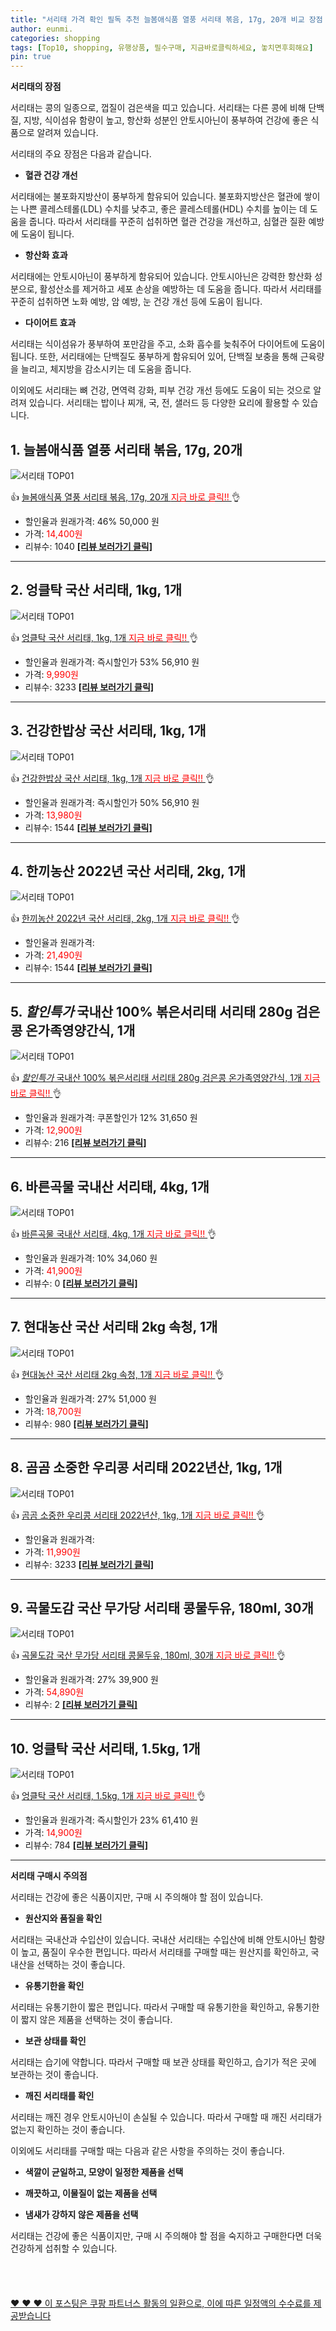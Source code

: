 ```yaml
---
title: "서리태 가격 확인 필독 추천 늘봄애식품 열풍 서리태 볶음, 17g, 20개 비교 장점 구매가이드"
author: eunmi.
categories: shopping
tags: [Top10, shopping, 유행상품, 필수구매, 지금바로클릭하세요, 놓치면후회해요]
pin: true
---
```

**서리태의 장점**

서리태는 콩의 일종으로, 껍질이 검은색을 띠고 있습니다. 서리태는 다른 콩에 비해 단백질, 지방, 식이섬유 함량이 높고, 항산화 성분인 안토시아닌이 풍부하여 건강에 좋은 식품으로 알려져 있습니다.

서리태의 주요 장점은 다음과 같습니다.

* **혈관 건강 개선**

서리태에는 불포화지방산이 풍부하게 함유되어 있습니다. 불포화지방산은 혈관에 쌓이는 나쁜 콜레스테롤(LDL) 수치를 낮추고, 좋은 콜레스테롤(HDL) 수치를 높이는 데 도움을 줍니다. 따라서 서리태를 꾸준히 섭취하면 혈관 건강을 개선하고, 심혈관 질환 예방에 도움이 됩니다.

* **항산화 효과**

서리태에는 안토시아닌이 풍부하게 함유되어 있습니다. 안토시아닌은 강력한 항산화 성분으로, 활성산소를 제거하고 세포 손상을 예방하는 데 도움을 줍니다. 따라서 서리태를 꾸준히 섭취하면 노화 예방, 암 예방, 눈 건강 개선 등에 도움이 됩니다.

* **다이어트 효과**

서리태는 식이섬유가 풍부하여 포만감을 주고, 소화 흡수를 늦춰주어 다이어트에 도움이 됩니다. 또한, 서리태에는 단백질도 풍부하게 함유되어 있어, 단백질 보충을 통해 근육량을 늘리고, 체지방을 감소시키는 데 도움을 줍니다.

이외에도 서리태는 뼈 건강, 면역력 강화, 피부 건강 개선 등에도 도움이 되는 것으로 알려져 있습니다. 서리태는 밥이나 찌개, 국, 전, 샐러드 등 다양한 요리에 활용할 수 있습니다.

   

## 1. 늘봄애식품 열풍 서리태 볶음, 17g, 20개

![서리태 TOP01](https://thumbnail7.coupangcdn.com/thumbnails/remote/230x230ex/image/retail/images/3469168903048968-d1120017-d596-43ef-b4d3-c664655d8826.jpg)


👍 [늘봄애식품 열풍 서리태 볶음, 17g, 20개 <font color=red> 지금 바로 클릭!! </font> ](https://link.coupang.com/re/AFFSDP?lptag=AF3617701&subid=GithubCoopas&pageKey=6954459211&traceid=V0-153&itemId=3597098018&vendorItemId=71582823640) 👌 


- 할인율과 원래가격: 46%  50,000   원
- 가격: <span style='color:red'>14,400원</span>
- 리뷰수: 1040  [**[리뷰 보러가기 클릭]**](https://link.coupang.com/re/AFFSDP?lptag=AF3617701&subid=GithubCoopas&pageKey=6954459211&traceid=V0-153&itemId=3597098018&vendorItemId=71582823640)

---


   

## 2. 엉클탁 국산 서리태, 1kg, 1개

![서리태 TOP01](https://thumbnail9.coupangcdn.com/thumbnails/remote/230x230ex/image/retail/images/4442454361821815-f946c473-9009-4283-a50e-21c989a8d3b8.jpg)


👍 [엉클탁 국산 서리태, 1kg, 1개 <font color=red> 지금 바로 클릭!! </font> ](https://link.coupang.com/re/AFFSDP?lptag=AF3617701&subid=GithubCoopas&pageKey=6199861523&traceid=V0-153&itemId=12294554604&vendorItemId=79564818122) 👌 


- 할인율과 원래가격: 즉시할인가 53%  56,910   원
- 가격: <span style='color:red'>9,990원</span>
- 리뷰수: 3233  [**[리뷰 보러가기 클릭]**](https://link.coupang.com/re/AFFSDP?lptag=AF3617701&subid=GithubCoopas&pageKey=6199861523&traceid=V0-153&itemId=12294554604&vendorItemId=79564818122)

---


   

## 3. 건강한밥상 국산 서리태, 1kg, 1개

![서리태 TOP01](https://thumbnail7.coupangcdn.com/thumbnails/remote/230x230ex/image/retail/images/7211696111897681-f89da739-1e47-46b5-a8a4-169dbabb8ab2.png)


👍 [건강한밥상 국산 서리태, 1kg, 1개 <font color=red> 지금 바로 클릭!! </font> ](https://link.coupang.com/re/AFFSDP?lptag=AF3617701&subid=GithubCoopas&pageKey=344577599&traceid=V0-153&itemId=17505573196&vendorItemId=70013800343) 👌 


- 할인율과 원래가격: 즉시할인가 50%  56,910   원
- 가격: <span style='color:red'>13,980원</span>
- 리뷰수: 1544  [**[리뷰 보러가기 클릭]**](https://link.coupang.com/re/AFFSDP?lptag=AF3617701&subid=GithubCoopas&pageKey=344577599&traceid=V0-153&itemId=17505573196&vendorItemId=70013800343)

---


   

## 4. 한끼농산 2022년 국산 서리태, 2kg, 1개

![서리태 TOP01](https://thumbnail9.coupangcdn.com/thumbnails/remote/230x230ex/image/retail/images/2023/06/15/15/4/da415594-3a3b-4008-b1c9-1b9d4f96be21.jpg)


👍 [한끼농산 2022년 국산 서리태, 2kg, 1개 <font color=red> 지금 바로 클릭!! </font> ](https://link.coupang.com/re/AFFSDP?lptag=AF3617701&subid=GithubCoopas&pageKey=6128061067&traceid=V0-153&itemId=11665609858&vendorItemId=86284784499) 👌 


- 할인율과 원래가격: 
- 가격: <span style='color:red'>21,490원</span>
- 리뷰수: 1544  [**[리뷰 보러가기 클릭]**](https://link.coupang.com/re/AFFSDP?lptag=AF3617701&subid=GithubCoopas&pageKey=6128061067&traceid=V0-153&itemId=11665609858&vendorItemId=86284784499)

---


   

## 5. *할인특가* 국내산 100% 볶은서리태 서리태 280g 검은콩 온가족영양간식, 1개

![서리태 TOP01](https://thumbnail6.coupangcdn.com/thumbnails/remote/230x230ex/image/vendor_inventory/3196/1716702c3622518acb183b6fa0af9aa5d4b85ab8e867a47993c7bb68a8f2.jpg)


👍 [*할인특가* 국내산 100% 볶은서리태 서리태 280g 검은콩 온가족영양간식, 1개 <font color=red> 지금 바로 클릭!! </font> ](https://link.coupang.com/re/AFFSDP?lptag=AF3617701&subid=GithubCoopas&pageKey=7554027406&traceid=V0-153&itemId=19886274618&vendorItemId=74946832971) 👌 


- 할인율과 원래가격: 쿠폰할인가 12%  31,650   원
- 가격: <span style='color:red'>12,900원</span>
- 리뷰수: 216  [**[리뷰 보러가기 클릭]**](https://link.coupang.com/re/AFFSDP?lptag=AF3617701&subid=GithubCoopas&pageKey=7554027406&traceid=V0-153&itemId=19886274618&vendorItemId=74946832971)

---


   

## 6. 바른곡물 국내산 서리태, 4kg, 1개

![서리태 TOP01](https://thumbnail6.coupangcdn.com/thumbnails/remote/230x230ex/image/retail/images/2023/04/05/16/1/399c930e-111a-458e-a26c-4050d5743893.jpg)


👍 [바른곡물 국내산 서리태, 4kg, 1개 <font color=red> 지금 바로 클릭!! </font> ](https://link.coupang.com/re/AFFSDP?lptag=AF3617701&subid=GithubCoopas&pageKey=1076353561&traceid=V0-153&itemId=18431380521&vendorItemId=85572908679) 👌 


- 할인율과 원래가격: 10%  34,060   원
- 가격: <span style='color:red'>41,900원</span>
- 리뷰수: 0  [**[리뷰 보러가기 클릭]**](https://link.coupang.com/re/AFFSDP?lptag=AF3617701&subid=GithubCoopas&pageKey=1076353561&traceid=V0-153&itemId=18431380521&vendorItemId=85572908679)

---


   

## 7. 현대농산 국산 서리태 2kg 속청, 1개

![서리태 TOP01](https://thumbnail7.coupangcdn.com/thumbnails/remote/230x230ex/image/vendor_inventory/4dbc/d7a9cc51b1b8181882cd79baa97bd973f73ba009fe1d674d42274881423e.jpg)


👍 [현대농산 국산 서리태 2kg 속청, 1개 <font color=red> 지금 바로 클릭!! </font> ](https://link.coupang.com/re/AFFSDP?lptag=AF3617701&subid=GithubCoopas&pageKey=7268065376&traceid=V0-153&itemId=18529453222&vendorItemId=4781793761) 👌 


- 할인율과 원래가격: 27%  51,000   원
- 가격: <span style='color:red'>18,700원</span>
- 리뷰수: 980  [**[리뷰 보러가기 클릭]**](https://link.coupang.com/re/AFFSDP?lptag=AF3617701&subid=GithubCoopas&pageKey=7268065376&traceid=V0-153&itemId=18529453222&vendorItemId=4781793761)

---


   

## 8. 곰곰 소중한 우리콩 서리태 2022년산, 1kg, 1개

![서리태 TOP01](https://thumbnail9.coupangcdn.com/thumbnails/remote/230x230ex/image/product/image/vendoritem/2019/03/05/4403859257/2dc20538-6e24-4254-84a3-a73f83afa5f6.jpg)


👍 [곰곰 소중한 우리콩 서리태 2022년산, 1kg, 1개 <font color=red> 지금 바로 클릭!! </font> ](https://link.coupang.com/re/AFFSDP?lptag=AF3617701&subid=GithubCoopas&pageKey=4341955596&traceid=V0-153&itemId=5083141734&vendorItemId=72392783485) 👌 


- 할인율과 원래가격: 
- 가격: <span style='color:red'>11,990원</span>
- 리뷰수: 3233  [**[리뷰 보러가기 클릭]**](https://link.coupang.com/re/AFFSDP?lptag=AF3617701&subid=GithubCoopas&pageKey=4341955596&traceid=V0-153&itemId=5083141734&vendorItemId=72392783485)

---


   

## 9. 곡물도감 국산 무가당 서리태 콩물두유, 180ml, 30개

![서리태 TOP01](https://thumbnail8.coupangcdn.com/thumbnails/remote/230x230ex/image/vendor_inventory/af2e/062d82a23ab384e098fa8f74e65de3a526e39830908ca6530e2e0e85f48d.jpg)


👍 [곡물도감 국산 무가당 서리태 콩물두유, 180ml, 30개 <font color=red> 지금 바로 클릭!! </font> ](https://link.coupang.com/re/AFFSDP?lptag=AF3617701&subid=GithubCoopas&pageKey=7290082549&traceid=V0-153&itemId=19944399755&vendorItemId=85729153849) 👌 


- 할인율과 원래가격: 27%  39,900   원
- 가격: <span style='color:red'>54,890원</span>
- 리뷰수: 2  [**[리뷰 보러가기 클릭]**](https://link.coupang.com/re/AFFSDP?lptag=AF3617701&subid=GithubCoopas&pageKey=7290082549&traceid=V0-153&itemId=19944399755&vendorItemId=85729153849)

---


   

## 10. 엉클탁 국산 서리태, 1.5kg, 1개

![서리태 TOP01](https://thumbnail7.coupangcdn.com/thumbnails/remote/230x230ex/image/retail/images/3742334162385472-e2c2dcac-1cfe-47f7-8fbb-5c52b7c18bdc.jpg)


👍 [엉클탁 국산 서리태, 1.5kg, 1개 <font color=red> 지금 바로 클릭!! </font> ](https://link.coupang.com/re/AFFSDP?lptag=AF3617701&subid=GithubCoopas&pageKey=6199861523&traceid=V0-153&itemId=12294554606&vendorItemId=79564818143) 👌 


- 할인율과 원래가격: 즉시할인가 23%  61,410   원
- 가격: <span style='color:red'>14,900원</span>
- 리뷰수: 784  [**[리뷰 보러가기 클릭]**](https://link.coupang.com/re/AFFSDP?lptag=AF3617701&subid=GithubCoopas&pageKey=6199861523&traceid=V0-153&itemId=12294554606&vendorItemId=79564818143)

---
**서리태 구매시 주의점**

서리태는 건강에 좋은 식품이지만, 구매 시 주의해야 할 점이 있습니다.

* **원산지와 품질을 확인**

서리태는 국내산과 수입산이 있습니다. 국내산 서리태는 수입산에 비해 안토시아닌 함량이 높고, 품질이 우수한 편입니다. 따라서 서리태를 구매할 때는 원산지를 확인하고, 국내산을 선택하는 것이 좋습니다.

* **유통기한을 확인**

서리태는 유통기한이 짧은 편입니다. 따라서 구매할 때 유통기한을 확인하고, 유통기한이 짧지 않은 제품을 선택하는 것이 좋습니다.

* **보관 상태를 확인**

서리태는 습기에 약합니다. 따라서 구매할 때 보관 상태를 확인하고, 습기가 적은 곳에 보관하는 것이 좋습니다.

* **깨진 서리태를 확인**

서리태는 깨진 경우 안토시아닌이 손실될 수 있습니다. 따라서 구매할 때 깨진 서리태가 없는지 확인하는 것이 좋습니다.

이외에도 서리태를 구매할 때는 다음과 같은 사항을 주의하는 것이 좋습니다.

* **색깔이 균일하고, 모양이 일정한 제품을 선택**

* **깨끗하고, 이물질이 없는 제품을 선택**

* **냄새가 강하지 않은 제품을 선택**

서리태는 건강에 좋은 식품이지만, 구매 시 주의해야 할 점을 숙지하고 구매한다면 더욱 건강하게 섭취할 수 있습니다.<br><br><br><br><br> [ ❤ ❤ ❤ 이 포스팅은 쿠팡 파트너스 활동의 일환으로, 이에 따른 일정액의 수수료를 제공받습니다](https://link.coupang.com/a/bcEFyh)
